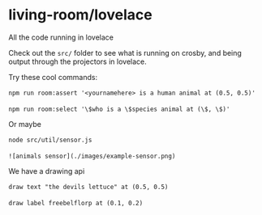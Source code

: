 # living-room/lovelace

All the code running in lovelace

Check out the `src/` folder to see what is running on crosby, and being output through the projectors in lovelace.

Try these cool commands:

    npm run room:assert '<yournamehere> is a human animal at (0.5, 0.5)'

    npm run room:select '\$who is a \$species animal at (\$, \$)'

Or maybe

    node src/util/sensor.js

    ![animals sensor](./images/example-sensor.png)

We have a drawing api

    draw text "the devils lettuce" at (0.5, 0.5)

    draw label freebelflorp at (0.1, 0.2)
